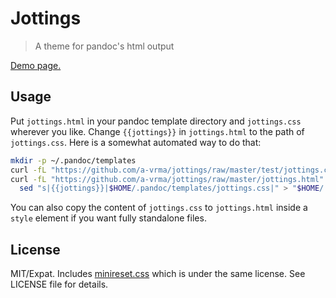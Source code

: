 # Jottings

> A theme for pandoc's html output

[Demo page.](https://a-vrma.github.io/jottings/)

## Usage

Put `jottings.html` in your pandoc template directory and `jottings.css` wherever you like.
Change `{{jottings}}` in `jottings.html` to the path of `jottings.css`. Here is a somewhat
automated way to do that:

```sh
mkdir -p ~/.pandoc/templates
curl -fL "https://github.com/a-vrma/jottings/raw/master/test/jottings.css" -o "$HOME/.pandoc/templates/jottings.css"
curl -fL "https://github.com/a-vrma/jottings/raw/master/jottings.html" |
  sed "s|{{jottings}}|$HOME/.pandoc/templates/jottings.css|" > "$HOME/.pandoc/templates/jottings.html"
```

You can also copy the content of `jottings.css` to `jottings.html` inside a `style` element
if you want fully standalone files.

## License

MIT/Expat. Includes [minireset.css](https://github.com/jgthms/minireset.css/)
which is under the same license. See LICENSE file for details.
